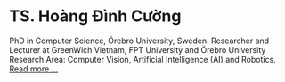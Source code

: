 # TS. Hoàng Đình Cường
PhD in Computer Science, Örebro University, Sweden.
Researcher and Lecturer at GreenWich Vietnam, FPT University and Örebro University
Research Area: Computer Vision, Artificial Intelligence (AI) and Robotics. 
[Read more ...](https://hoangcuongbk80.github.io)
